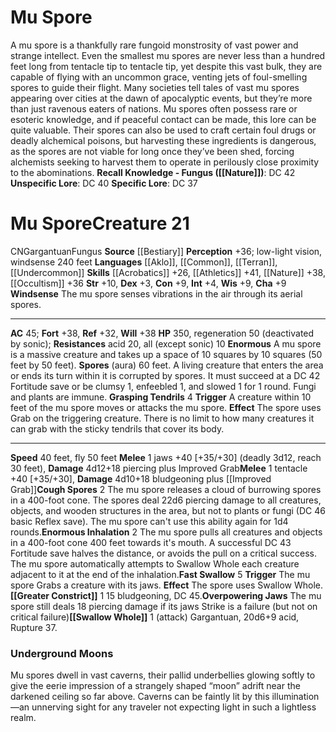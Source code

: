 ﻿---
ac: '45'
alignment: CN
all_resistance: '10'
burrow_speed: null
charisma: '+9'
climb_speed: null
constitution: '+9'
creature_ability:
- Cough Spores
- Enormous
- Enormous Inhalation
- Fast Swallow
- Grasping Tendrils
- Greater
- Constrict
- Overpowering Jaws
- Spores
- Swallow Whole
- Windsense
creature_family: null
description: "A mu spore is a thankfully rare fungoid monstrosity of vast power and\
  \ strange intellect. Even the smallest mu spores are never less than a hundred feet\
  \ long from tentacle tip to tentacle tip, yet despite this vast bulk, they are capable\
  \ of flying with an uncommon grace, venting jets of foul-smelling spores to guide\
  \ their flight.<br/><br/> Many societies tell tales of vast mu spores appearing\
  \ over cities at the dawn of apocalyptic events, but they\u2019re more than just\
  \ ravenous eaters of nations. Mu spores often possess rare or esoteric knowledge,\
  \ and if peaceful contact can be made, this lore can be quite valuable. Their spores\
  \ can also be used to craft certain foul drugs or deadly alchemical poisons, but\
  \ harvesting these ingredients is dangerous, as the spores are not viable for long\
  \ once they\u2019ve been shed, forcing alchemists seeking to harvest them to operate\
  \ in perilously close proximity to the abominations.<br/><br/><b><u>Recall Knowledge\
  \ - Fungus</u> ( [[DATABASE/skill/Nature|Nature]] )</b>: DC 42<br/><b><u>Unspecific\
  \ Lore</u></b>: DC 40<br/><b><u>Specific Lore</u></b>: DC 37"
dexterity: '+3'
element: null
fly_speed: '50'
fortitude: '+38'
hardness: null
hp: '350'
id: '302'
immunity: null
intelligence: '+4'
land_speed: '40'
language:
- '[[DATABASE/language/Aklo|Aklo]]'
- '[[DATABASE/language/Common|Common]]'
- '[[DATABASE/language/Terran|Terran]]'
- '[[DATABASE/language/Undercommon|Undercommon]]'
level: '21'
max_speed: '50'
name: Mu Spore
perception: '+36'
rarity: Common
reflex: '+32'
resistance:
- acid 20
- all (except sonic) 10
rus_type_level: null
school: null
sense:
- low-light vision
- windsense 240 feet
size: Gargantuan
skill:
- '[[DATABASE/skill/Acrobatics|Acrobatics]] +26'
- '[[DATABASE/skill/Athletics|Athletics]] +41'
- '[[DATABASE/skill/Nature|Nature]] +38'
- '[[DATABASE/skill/Occultism|Occultism]] +36'
source: '[[DATABASE/source/Bestiary|Bestiary]]'
speed:
- 40 feet
- fly 50 feet
spell: null
strength: '+10'
strength_req: '10'
strongest_save:
- Fortitude
- Will
swim_speed: null
trait:
- '[[DATABASE/trait/Fungus|Fungus]]'
type: Creature
vision: Low-light vision
weakest_save:
- Reflex
weakness: null
will: '+38'
wisdom: '+9'

---
# Mu Spore

A mu spore is a thankfully rare fungoid monstrosity of vast power and strange intellect. Even the smallest mu spores are never less than a hundred feet long from tentacle tip to tentacle tip, yet despite this vast bulk, they are capable of flying with an uncommon grace, venting jets of foul-smelling spores to guide their flight.
 Many societies tell tales of vast mu spores appearing over cities at the dawn of apocalyptic events, but they’re more than just ravenous eaters of nations. Mu spores often possess rare or esoteric knowledge, and if peaceful contact can be made, this lore can be quite valuable. Their spores can also be used to craft certain foul drugs or deadly alchemical poisons, but harvesting these ingredients is dangerous, as the spores are not viable for long once they’ve been shed, forcing alchemists seeking to harvest them to operate in perilously close proximity to the abominations.
**Recall Knowledge - Fungus ([[Nature]])**: DC 42
**Unspecific Lore**: DC 40
**Specific Lore**: DC 37

# Mu Spore<span class="item-type">Creature 21</span>

<span class="trait-alignment item-trait">CN</span><span class="trait-size item-trait">Gargantuan</span><span class="item-trait">Fungus</span>
**Source** [[Bestiary]]
**Perception** +36; low-light vision, windsense 240 feet
**Languages** [[Aklo]], [[Common]], [[Terran]], [[Undercommon]]
**Skills** [[Acrobatics]] +26, [[Athletics]] +41, [[Nature]] +38, [[Occultism]] +36
**Str** +10, **Dex** +3, **Con** +9, **Int** +4, **Wis** +9, **Cha** +9
**Windsense** The mu spore senses vibrations in the air through its aerial spores.

---
**AC** 45; **Fort** +38, **Ref** +32, **Will** +38
**HP** 350, regeneration 50 (deactivated by sonic); **Resistances** acid 20, all (except sonic) 10
<span class="in-box-ability">**Enormous** A mu spore is a massive creature and takes up a space of 10 squares by 10 squares (50 feet by 50 feet).</span><span class="in-box-ability"> **Spores** (aura) 60 feet. A living creature that enters the area or ends its turn within it is corrupted by spores. It must succeed at a DC 42 Fortitude save or be clumsy 1, enfeebled 1, and slowed 1 for 1 round. Fungi and plants are immune.</span><span class="in-box-ability"> **Grasping Tendrils** <span class="action-icon">4</span> **Trigger** A creature within 10 feet of the mu spore moves or attacks the mu spore. **Effect** The spore uses Grab on the triggering creature. There is no limit to how many creatures it can grab with the sticky tendrils that cover its body.</span>

---
**Speed** 40 feet, fly 50 feet
<span class="in-box-ability">**Melee** <span class="action-icon">1</span> jaws +40 [+35/+30] (deadly 3d12, reach 30 feet), **Damage** 4d12+18 piercing plus Improved Grab</span><span class="in-box-ability">**Melee** <span class="action-icon">1</span> tentacle +40 [+35/+30], **Damage** 4d10+18 bludgeoning plus [[Improved Grab]]</span><span class="in-box-ability">**Cough Spores** <span class="action-icon">2</span> The mu spore releases a cloud of burrowing spores in a 400-foot cone. The spores deal 22d6 piercing damage to all creatures, objects, and wooden structures in the area, but not to plants or fungi (DC 46 basic Reflex save). The mu spore can't use this ability again for 1d4 rounds.</span><span class="in-box-ability">**Enormous Inhalation** <span class="action-icon">2</span> The mu spore pulls all creatures and objects in a 400-foot cone 400 feet towards it's mouth. A successful DC 43 Fortitude save halves the distance, or avoids the pull on a critical success. The mu spore automatically attempts to Swallow Whole each creature adjacent to it at the end of the inhalation.</span><span class="in-box-ability">**Fast Swallow** <span class="action-icon">5</span> **Trigger** The mu spore Grabs a creature with its jaws. **Effect** The spore uses Swallow Whole.</span><span class="in-box-ability">**[[Greater Constrict]]** <span class="action-icon">1</span> 15 bludgeoning, DC 45.</span><span class="in-box-ability">**Overpowering Jaws** The mu spore still deals 18 piercing damage if its jaws Strike is a failure (but not on critical failure)</span><span class="in-box-ability">**[[Swallow Whole]]** <span class="action-icon">1</span> (attack) Gargantuan, 20d6+9 acid, Rupture 37.</span>

###  Underground Moons

Mu spores dwell in vast caverns, their pallid underbellies glowing softly to give the eerie impression of a strangely shaped “moon” adrift near the darkened ceiling so far above. Caverns can be faintly lit by this illumination—an unnerving sight for any traveler not expecting light in such a lightless realm.